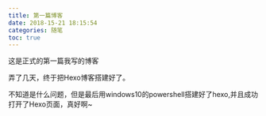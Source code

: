 ```yaml
---
title: 第一篇博客  
date: 2018-15-21 18:15:54   
categories: 随笔
toc: true  
---
```


这是正式的第一篇我写的博客

弄了几天，终于把Hexo博客搭建好了。

不知道是什么问题，但是最后用windows10的powershell搭建好了hexo,并且成功打开了Hexo页面，真好啊~
